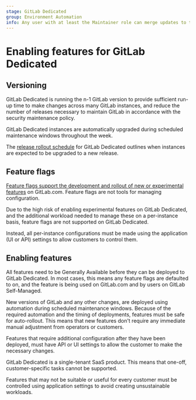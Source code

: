 ```yaml
---
stage: GitLab Dedicated
group: Environment Automation
info: Any user with at least the Maintainer role can merge updates to this content. For details, see https://docs.gitlab.com/ee/development/development_processes.html#development-guidelines-review.
---
```


# Enabling features for GitLab Dedicated

## Versioning

GitLab Dedicated is running the n-1 GitLab version to provide sufficient run-up time to make changes across many GitLab instances, and reduce the number of releases necessary to maintain GitLab in accordance with the security maintenance policy.

GitLab Dedicated instances are automatically upgraded during scheduled maintenance windows throughout the week.

The [release rollout schedule](../administration/dedicated/maintenance.md#release-rollout-schedule) for GitLab Dedicated outlines when instances are expected to be upgraded to a new release.

## Feature flags

[Feature flags support the development and rollout of new or experimental features](https://handbook.gitlab.com/handbook/product-development-flow/feature-flag-lifecycle/#when-to-use-feature-flags) on GitLab.com. Feature flags are not tools for managing configuration.

Due to the high risk of enabling experimental features on GitLab Dedicated, and the additional workload needed to manage these on a per-instance basis, feature flags are not supported on GitLab Dedicated.

Instead, all per-instance configurations must be made using the application (UI or API) settings to allow customers to control them.

## Enabling features

All features need to be Generally Available before they can be deployed to GitLab Dedicated. In most cases, this means any feature flags are defaulted to on, and the feature is being used on GitLab.com and by users on GitLab Self-Managed.

New versions of GitLab and any other changes, are deployed using automation during scheduled maintenance windows. Because of the required automation and the timing of deployments, features must be safe for auto-rollout. This means that new features don't require any immediate manual adjustment from operators or customers.

Features that require additional configuration after they have been deployed, must have API or UI settings to allow the customer to make the necessary changes.

GitLab Dedicated is a single-tenant SaaS product. This means that one-off, customer-specific tasks cannot be supported.

Features that may not be suitable or useful for every customer must be controlled using application settings to avoid creating unsustainable workloads.
